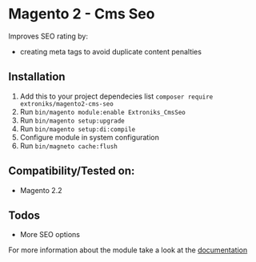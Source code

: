 # Magento 2 - Cms Seo

Improves SEO rating by:
- creating meta tags to avoid duplicate content penalties

## Installation
1. Add this to your project dependecies list `composer require extroniks/magento2-cms-seo`
2. Run `bin/magento module:enable Extroniks_CmsSeo`
3. Run `bin/magento setup:upgrade`
4. Run `bin/magento setup:di:compile`
5. Configure module in system configuration
6. Run `bin/magneto cache:flush`

## Compatibility/Tested on:
* Magento 2.2

## Todos
- More SEO options

For more information about the module take a look at the [documentation](/docs/README.md)
